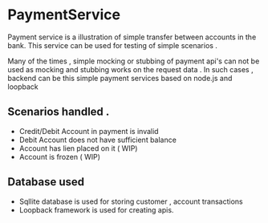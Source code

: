 # PaymentService
Payment service is a illustration of simple transfer between accounts in the bank.
This service can be used for testing of simple scenarios .

Many of the times , simple mocking or stubbing of payment api's can not be used as mocking and stubbing works on the request data .
In such cases , backend can be this simple payment services based on node.js and loopback 
## Scenarios handled .
* Credit/Debit Account in payment is invalid 
* Debit Account does not have sufficient balance 
* Account has lien placed on it ( WIP)
* Account is frozen ( WIP)

## Database used 
* Sqllite database is used for storing customer , account transactions
* Loopback framework is used for creating apis.

